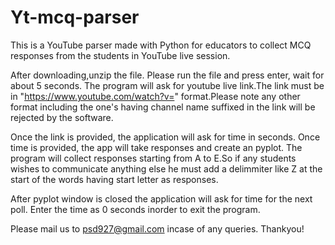 # Yt-mcq-parser
This is a YouTube parser made with Python for educators to collect MCQ responses from the students in YouTube live session.

After downloading,unzip the file. Please run the file and press enter, wait for about 5 seconds.
The program will ask for youtube live link.The link must be in "https://www.youtube.com/watch?v=" format.Please note any other format including the one's having channel name suffixed in the link will be rejected by the software.

Once the link is provided, the application will ask for time in seconds. Once time is provided, the app will take responses and create an pyplot.
The program will collect responses starting from A to E.So if any students wishes to communicate anything else he must add a delimmiter like Z at the start of the words having start letter as responses.

After pyplot window is closed the application will ask for time for the next poll. Enter the time as 0 seconds inorder to exit the program.

Please mail us to psd927@gmail.com incase of any queries. Thankyou!
